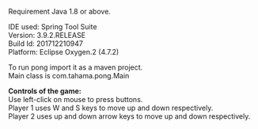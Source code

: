 Requirement Java 1.8 or above.

IDE used: Spring Tool Suite \
Version: 3.9.2.RELEASE \
Build Id: 201712210947 \
Platform: Eclipse Oxygen.2 (4.7.2)

To run pong import it as a maven project. \
Main class is com.tahama.pong.Main

**Controls of the game:** \
Use left-click on mouse to press buttons. \
Player 1 uses W and S keys to move up and down respectively. \
Player 2 uses up and down arrow keys to move up and down respectively.
